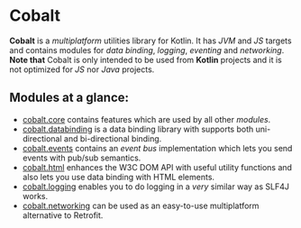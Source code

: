 # Cobalt

**Cobalt** is a *multiplatform* utilities library for Kotlin. It has *JVM* and *JS* targets
and contains modules for *data binding*, *logging*, *eventing* and *networking*. **Note that**
Cobalt is only intended to be used from **Kotlin** projects and it is not optimized for *JS* nor
*Java* projects.

## Modules at a glance:

- [cobalt.core](cobalt.core) contains features which are used by all other *modules*.
- [cobalt.databinding](cobalt.databinding) is a data binding library with supports
  both uni-directional and bi-directional binding.
- [cobalt.events](cobalt.events) contains an *event bus* implementation which lets you
  send events with pub/sub semantics.
- [cobalt.html](cobalt.html) enhances the W3C DOM API with useful utility functions and
  also lets you use data binding with HTML elements.
- [cobalt.logging](cobalt.logging) enables you to do logging in a *very* similar way as SLF4J works.
- [cobalt.networking](cobalt.networking) can be used as an easy-to-use multiplatform alternative to Retrofit.